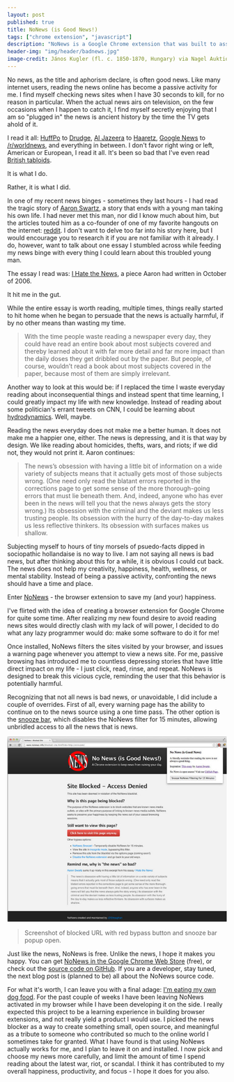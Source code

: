 ```yaml
---
layout: post
published: true
title: NoNews (is Good News!)
tags: ["chrome extension", "javascript"]
description: "NoNews is a Google Chrome extension that was built to assist me (and you) in avoiding passively reading the news. Face it, the news is depressing."
header-img: "img/header/badnews.jpg"
image-credit: János Kugler (fl. c. 1850-1870, Hungary) via Nagel Auktionen [Public domain], <a href="http://commons.wikimedia.org/wiki/File%3AJanos_Kugler_(attr)_Schlechte_Nachrichten.jpg">via Wikimedia Commons</a>
---
```


No news, as the title and aphorism declare, is often good news.  Like many internet users, reading the news online has become a passive activity for me. I find myself checking news sites when I have 30 seconds to kill, for no reason in particular.  When the actual news airs on television, on the few occasions when I happen to catch it, I find myself secretly enjoying that I am so "plugged in" the news is ancient history by the time the TV gets ahold of it.

I read it all: [HuffPo](http://www.huffingtonpost.com/) to [Drudge](http://drudgereport.com), [Al Jazeera](http://www.aljazeera.com) to [Haaretz](http://www.haaretz.com), [Google News](https://news.google.com) to [/r/worldnews](http://www.reddit.com/r/worldnews/), and everything in between.  I don't favor right wing or left, American or European, I read it all. It's been so bad that I've even read [British tabloids](http://www.thesun.co.uk/).

It is what I do.

Rather, it is what I did.

In one of my recent news binges - sometimes they last hours - I had read the tragic story of [Aaron Swartz](http://en.wikipedia.org/wiki/Aaron_Swartz), a story that ends with a young man taking his own life.  I had never met this man, nor did I know much about him, but the articles touted him as a co-founder of one of my favorite hangouts on the internet: [reddit](http://www.reddit.com).  I don't want to delve too far into his story here, but I would encourage you to research it if you are not familiar with it already.  I do, however, want to talk about one essay I stumbled across while feeding my news binge with every thing I could learn about this troubled young man.

The essay I read was: [I Hate the News](http://www.aaronsw.com/weblog/hatethenews), a piece Aaron had written in October of 2006.

It hit me in the gut.

While the entire essay is worth reading, multiple times, things really started to hit home when he began to persuade that the news is actually harmful, if by no other means than wasting my time.

> With the time people waste reading a newspaper every day, they could have read an entire book about most subjects covered and thereby learned about it with far more detail and far more impact than the daily doses they get dribbled out by the paper. But people, of course, wouldn’t read a book about most subjects covered in the paper, because most of them are simply irrelevant.

Another way to look at this would be: if I replaced the time I waste everyday reading about inconsequential things and instead spent that time learning, I could greatly impact my life with new knowledge.  Instead of reading about some politician's errant tweets on CNN, I could be learning about [hydrodynamics](http://ocw.mit.edu/courses/mechanical-engineering/2-016-hydrodynamics-13-012-fall-2005/).  Well, maybe.

Reading the news everyday does not make me a better human. It does not make me a happier one, either.  The news is depressing, and it is that way by design.  We like reading about homicides, thefts, wars, and riots; if we did not, they would not print it.  Aaron continues:

> The news’s obsession with having a little bit of information on a wide variety of subjects means that it actually gets most of those subjects wrong. (One need only read the blatant errors reported in the corrections page to get some sense of the more thorough-going errors that must lie beneath them. And, indeed, anyone who has ever been in the news will tell you that the news always gets the story wrong.) Its obsession with the criminal and the deviant makes us less trusting people. Its obsession with the hurry of the day-to-day makes us less reflective thinkers. Its obsession with surfaces makes us shallow.

Subjecting myself to hours of tiny morsels of psuedo-facts dipped in sociopathic hollandaise is no way to live.  I am not saying all news is bad news, but after thinking about this for a while, it is obvious I could cut back. The news does not help my creativity, happiness, health, wellness, or mental stability.  Instead of being a passive activity, confronting the news should have a time and place.

Enter [NoNews](http://www.nonews.info) - the browser extension to save my (and your) happiness.

I've flirted with the idea of creating a browser extension for Google Chrome for quite some time.  After realizing my new found desire to avoid reading news sites would directly clash with my lack of will power, I decided to do what any lazy programmer would do: make some software to do it for me!

Once installed, NoNews filters the sites visited by your browser, and issues a warning page whenever you attempt to view a news site.  For me, passive browsing has introduced me to countless depressing stories that have little direct impact on my life - I just click, read, rinse, and repeat.  NoNews is designed to break this vicious cycle, reminding the user that this behavior is potentially harmful.

Recognizing that not all news is bad news, or unavoidable, I did include a couple of overrides.  First of all, every warning page has the ability to continue on to the news source using a one time pass.  The other option is the [snooze bar](http://www.nonews.info/how-to-snooze.html), which disables the NoNews filter for 15 minutes, allowing unbridled access to all the news that is news.

![Nonews Blocked Site Screen](/img/post/nonews-blocked-site-screen-800.jpg)

> Screenshot of blocked URL with red bypass button and snooze bar popup open.

Just like the news, NoNews is free.  Unlike the news, I hope it makes you happy.  You can get [NoNews in the Google Chrome Web Store](https://chrome.google.com/webstore/detail/no-news-is-good-news/fnikidjfogfllkinoahanihoddalbhil) (free), or check out the [source code on GitHub](https://github.com/JDStraughan/nonews).  If you are a developer, stay tuned, the next blog post is (planned to be) all about the NoNews source code.

For what it's worth, I can leave you with a final adage: [I'm eating my own dog food](http://en.wikipedia.org/wiki/Eating_your_own_dog_food).  For the past couple of weeks I have been leaving NoNews activated in my browser while I have been developing it on the side. I really expected this project to be a learning experience in building browser extensions, and not really yield a product I would use.  I picked the news blocker as a way to create something small, open source, and meaningful as a tribute to someone who contributed so much to the online world I sometimes take for granted.  What I have found is that using NoNews actually works for me, and I plan to leave it on and installed.  I now pick and choose my news more carefully, and limit the amount of time I spend reading about the latest war, riot, or scandal.  I think it has contributed to my overall happiness, productivity, and focus - I hope it does for you also.
